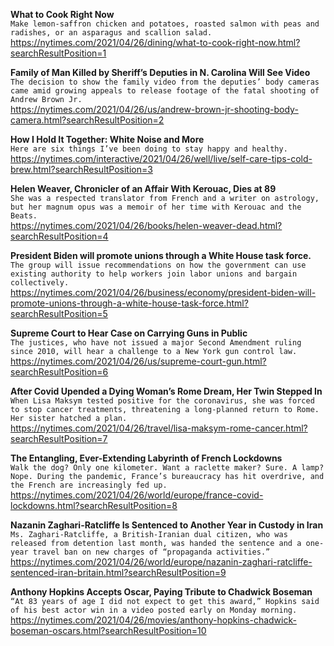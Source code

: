 **What to Cook Right Now**\
`Make lemon-saffron chicken and potatoes, roasted salmon with peas and radishes, or an asparagus and scallion salad.`\
https://nytimes.com/2021/04/26/dining/what-to-cook-right-now.html?searchResultPosition=1

**Family of Man Killed by Sheriff’s Deputies in N. Carolina Will See Video**\
`The decision to show the family video from the deputies’ body cameras came amid growing appeals to release footage of the fatal shooting of Andrew Brown Jr.`\
https://nytimes.com/2021/04/26/us/andrew-brown-jr-shooting-body-camera.html?searchResultPosition=2

**How I Hold It Together: White Noise and More**\
`Here are six things I’ve been doing to stay happy and healthy.`\
https://nytimes.com/interactive/2021/04/26/well/live/self-care-tips-cold-brew.html?searchResultPosition=3

**Helen Weaver, Chronicler of an Affair With Kerouac, Dies at 89**\
`She was a respected translator from French and a writer on astrology, but her magnum opus was a memoir of her time with Kerouac and the Beats.`\
https://nytimes.com/2021/04/26/books/helen-weaver-dead.html?searchResultPosition=4

**President Biden will promote unions through a White House task force.**\
`The group will issue recommendations on how the government can use existing authority to help workers join labor unions and bargain collectively.`\
https://nytimes.com/2021/04/26/business/economy/president-biden-will-promote-unions-through-a-white-house-task-force.html?searchResultPosition=5

**Supreme Court to Hear Case on Carrying Guns in Public**\
`The justices, who have not issued a major Second Amendment ruling since 2010, will hear a challenge to a New York gun control law.`\
https://nytimes.com/2021/04/26/us/supreme-court-gun.html?searchResultPosition=6

**After Covid Upended a Dying Woman’s Rome Dream, Her Twin Stepped In**\
`When Lisa Maksym tested positive for the coronavirus, she was forced to stop cancer treatments, threatening a long-planned return to Rome. Her sister hatched a plan.`\
https://nytimes.com/2021/04/26/travel/lisa-maksym-rome-cancer.html?searchResultPosition=7

**The Entangling, Ever-Extending Labyrinth of French Lockdowns**\
`Walk the dog? Only one kilometer. Want a raclette maker? Sure. A lamp? Nope. During the pandemic, France’s bureaucracy has hit overdrive, and the French are increasingly fed up.`\
https://nytimes.com/2021/04/26/world/europe/france-covid-lockdowns.html?searchResultPosition=8

**Nazanin Zaghari-Ratcliffe Is Sentenced to Another Year in Custody in Iran**\
`Ms. Zaghari-Ratcliffe, a British-Iranian dual citizen, who was released from detention last month, was handed the sentence and a one-year travel ban on new charges of “propaganda activities.”`\
https://nytimes.com/2021/04/26/world/europe/nazanin-zaghari-ratcliffe-sentenced-iran-britain.html?searchResultPosition=9

**Anthony Hopkins Accepts Oscar, Paying Tribute to Chadwick Boseman**\
`“At 83 years of age I did not expect to get this award,” Hopkins said of his best actor win in a video posted early on Monday morning.`\
https://nytimes.com/2021/04/26/movies/anthony-hopkins-chadwick-boseman-oscars.html?searchResultPosition=10

